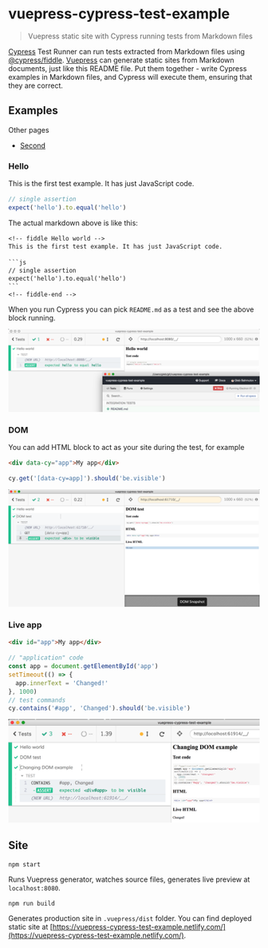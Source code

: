 # vuepress-cypress-test-example
> Vuepress static site with Cypress running tests from Markdown files

[Cypress](https://www.cypress.io) Test Runner can run tests extracted from Markdown files using [@cypress/fiddle](https://github.com/cypress-io/cypress-fiddle). [Vuepress](https://vuepress.vuejs.org/) can generate static sites from Markdown documents, just like this README file. Put them together - write Cypress examples in Markdown files, and Cypress will execute them, ensuring that they are correct.

## Examples

Other pages

- [Second](./pages/second.md)

### Hello

<!-- fiddle Hello world -->
This is the first test example. It has just JavaScript code.

```js
// single assertion
expect('hello').to.equal('hello')
```
<!-- fiddle-end -->

The actual markdown above is like this:

    <!-- fiddle Hello world -->
    This is the first test example. It has just JavaScript code.

    ```js
    // single assertion
    expect('hello').to.equal('hello')
    ```
    <!-- fiddle-end -->

When you run Cypress you can pick `README.md` as a test and see the above block running.

![Hello test](./images/hello-test.png)

### DOM

You can add HTML block to act as your site during the test, for example

<!-- fiddle DOM test -->
```html
<div data-cy="app">My app</div>
```
```js
cy.get('[data-cy=app]').should('be.visible')
```
<!-- fiddle-end -->

![DOM test](./images/dom-test.png)

### Live app

<!-- fiddle Changing DOM example -->
```html
<div id="app">My app</div>
```
```js
// "application" code
const app = document.getElementById('app')
setTimeout(() => {
  app.innerText = 'Changed!'
}, 1000)
// test commands
cy.contains('#app', 'Changed').should('be.visible')
```
<!-- fiddle-end -->

![Changed text test](./images/changed.png)

## Site

```shell
npm start
```

Runs Vuepress generator, watches source files, generates live preview at `localhost:8080`.

```shell
npm run build
```

Generates production site in `.vuepress/dist` folder. You can find deployed static site at [https://vuepress-cypress-test-example.netlify.com/](https://vuepress-cypress-test-example.netlify.com/).
